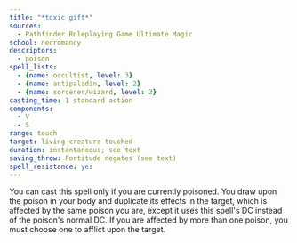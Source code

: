 ```yaml
---
title: "*toxic gift*"
sources:
  - Pathfinder Roleplaying Game Ultimate Magic
school: necromancy
descriptors:
  - poison
spell_lists:
  - {name: occultist, level: 3}
  - {name: antipaladin, level: 2}
  - {name: sorcerer/wizard, level: 3}
casting_time: 1 standard action
components:
  - V
  - S
range: touch
target: living creature touched
duration: instantaneous; see text
saving_throw: Fortitude negates (see text)
spell_resistance: yes
---
```


You can cast this spell only if you are currently poisoned. You draw upon the poison in your body and duplicate its effects in the target, which is affected by the same poison you are, except it uses this spell's DC instead of the poison's normal DC. If you are affected by more than one poison, you must choose one to afflict upon the target.

